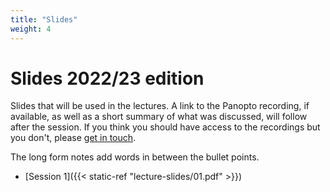 ```yaml
---
title: "Slides"
weight: 4
---
```


# Slides 2022/23 edition

Slides that will be used in the lectures. A link to the Panopto
recording, if available, as well as a short summary of what was
discussed, will follow after the session. If you think you should have
access to the recordings but you don't, please [get in
touch]((mailto:massimiliano.fasi@durham.ac.uk)).

The long form notes add words in between the bullet points.

- [Session 1]({{< static-ref "lecture-slides/01.pdf" >}})
